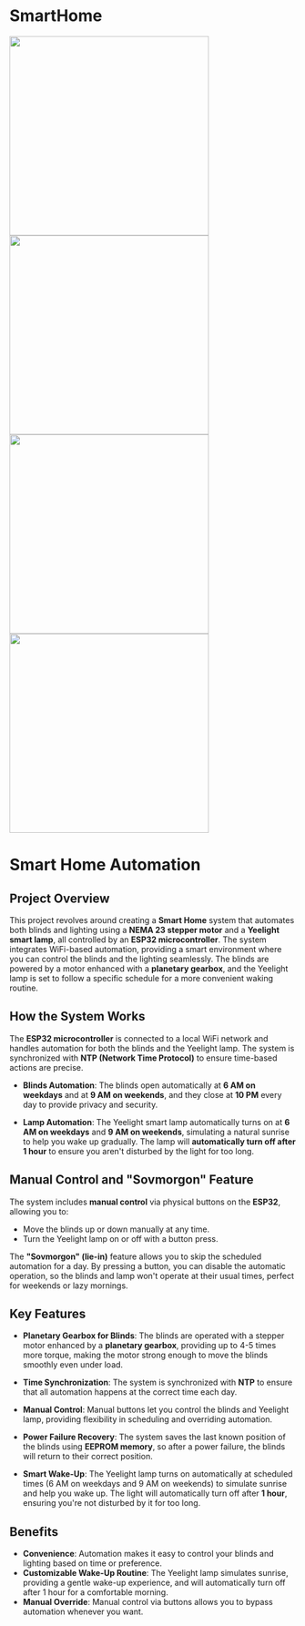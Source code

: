 # SmartHome
<img src="https://github.com/user-attachments/assets/2e47d334-a87e-4aaa-b03e-e7bd6665ba10" width="350" height="350">
<img src="https://github.com/user-attachments/assets/865ded09-db8c-4d5d-b11c-25256a82f9b3" width="350" height="350">
<img src="https://github.com/user-attachments/assets/adb93e70-38a5-4d0a-8472-489fb85679d5" width="350" height="350">
<img src="https://github.com/user-attachments/assets/a2984522-11ed-4d66-81f8-9d0860f8cc4d" width="350" height="350">


# Smart Home Automation

## Project Overview
This project revolves around creating a **Smart Home** system that automates both blinds and lighting using a **NEMA 23 stepper motor** and a **Yeelight smart lamp**, all controlled by an **ESP32 microcontroller**. The system integrates WiFi-based automation, providing a smart environment where you can control the blinds and the lighting seamlessly. The blinds are powered by a motor enhanced with a **planetary gearbox**, and the Yeelight lamp is set to follow a specific schedule for a more convenient waking routine.

## How the System Works
The **ESP32 microcontroller** is connected to a local WiFi network and handles automation for both the blinds and the Yeelight lamp. The system is synchronized with **NTP (Network Time Protocol)** to ensure time-based actions are precise.

- **Blinds Automation**: The blinds open automatically at **6 AM on weekdays** and at **9 AM on weekends**, and they close at **10 PM** every day to provide privacy and security.
  
- **Lamp Automation**: The Yeelight smart lamp automatically turns on at **6 AM on weekdays** and **9 AM on weekends**, simulating a natural sunrise to help you wake up gradually. The lamp will **automatically turn off after 1 hour** to ensure you aren't disturbed by the light for too long.

## Manual Control and "Sovmorgon" Feature
The system includes **manual control** via physical buttons on the **ESP32**, allowing you to:

- Move the blinds up or down manually at any time.
- Turn the Yeelight lamp on or off with a button press.

The **"Sovmorgon" (lie-in)** feature allows you to skip the scheduled automation for a day. By pressing a button, you can disable the automatic operation, so the blinds and lamp won't operate at their usual times, perfect for weekends or lazy mornings.

## Key Features
- **Planetary Gearbox for Blinds**: The blinds are operated with a stepper motor enhanced by a **planetary gearbox**, providing up to 4-5 times more torque, making the motor strong enough to move the blinds smoothly even under load.
  
- **Time Synchronization**: The system is synchronized with **NTP** to ensure that all automation happens at the correct time each day.
  
- **Manual Control**: Manual buttons let you control the blinds and Yeelight lamp, providing flexibility in scheduling and overriding automation.

- **Power Failure Recovery**: The system saves the last known position of the blinds using **EEPROM memory**, so after a power failure, the blinds will return to their correct position.

- **Smart Wake-Up**: The Yeelight lamp turns on automatically at scheduled times (6 AM on weekdays and 9 AM on weekends) to simulate sunrise and help you wake up. The light will automatically turn off after **1 hour**, ensuring you're not disturbed by it for too long.

## Benefits
- **Convenience**: Automation makes it easy to control your blinds and lighting based on time or preference.
- **Customizable Wake-Up Routine**: The Yeelight lamp simulates sunrise, providing a gentle wake-up experience, and will automatically turn off after 1 hour for a comfortable morning.
- **Manual Override**: Manual control via buttons allows you to bypass automation whenever you want.
